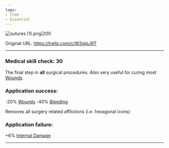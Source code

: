 ```yaml
---
tags:
- Item
- Essential
---
```


![sutures (1).png\|200](/Items/Sutures%20-%20Attachments/6718845db30472d958dd7bbd.png)

Original URL: https://trello.com/c/W3gipJ9T

---

### Medical skill check: 30

The final step in **all** surgical procedures. Also very useful for curing most [Wounds](../Any%20bodypart/archived/Wounds.md).

### Application success:

\-20% [Wounds](../Any%20bodypart/archived/Wounds.md)
\-40% [Bleeding](../Any%20bodypart/Bleeding.md)

Removes all surgery related afflictions (i.e. hexagonal icons)

### Application failure:

\+6% [Internal Damage](../Any%20bodypart/archived/Internal%20Damage.md)

---

